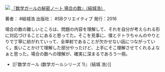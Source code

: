 ![](https://gyazo.com/fc258fa413be8532ed5abe0c5cc9db14.jpg)
[『数学ガールの秘密ノート 場合の数』（結城浩）](https://amzn.to/38gB9Fc)

著者： #結城浩 
出版社： #SBクリエイティブ 
発行：2016

場合の数の難しいところは、問題の内容を理解して、それを自分が考えられる形に対応づけることにあると思ってた。そこを見事に、僕とテトラちゃんのやりとりで丁寧に紡がれていって、全単射であることが欠かせない話につながっていく。長いことかけて理解した部分やったけど、上手にそこ理解させてくれるよなぁと思った。場合の数への理解が、確実に深まるであろう一冊。

- [[『数学ガール (数学ガールシリーズ 1)』（結城 浩）]]